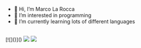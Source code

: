 - 👋 Hi, I’m Marco La Rocca
- 👀 I’m interested in programming
- 🌱 I’m currently learning lots of different languages
<br>
[![](<https://img.shields.io/badge/HTML-239120?style=for-the-badge&logo=html5&logoColor=white>)](<hyperlink>)

<img src="https://github-readme-stats.vercel.app/api?username=marcotherock&show_icons=true"/>
<img src="https://github-readme-stats.vercel.app/api/top-langs?username=marcotherock"&layout=compact"/>
